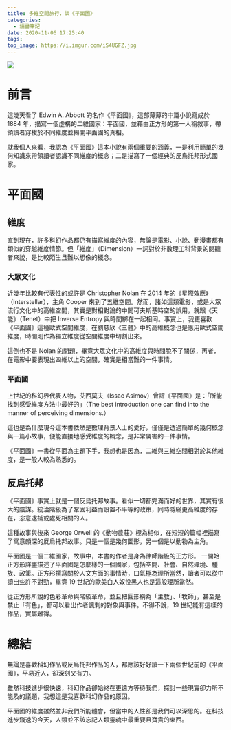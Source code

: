 ```yaml
---
title: 多維空間旅行，談《平面國》
categories:
  - 讀書筆記
date: 2020-11-06 17:25:40
tags:
top_image: https://i.imgur.com/iS4UGFZ.jpg
---
```


![](https://i.imgur.com/iS4UGFZ.jpg)

# 前言
這幾天看了 Edwin A. Abbott 的名作《平面國》，這部薄薄的中篇小說寫成於 1884 年，描寫一個虛構的二維國家：平面國，並藉由正方形的第一人稱敘事，帶領讀者穿梭於不同維度並揭開平面國的真相。

就我個人來看，我認為《平面國》這本小說有兩個重要的涵義，一是利用簡單的幾何知識來帶領讀者認識不同維度的概念；二是描寫了一個經典的反烏托邦形式國家。

# 平面國

## 維度

直到現在，許多科幻作品都仍有描寫維度的內容，無論是電影、小說、動漫畫都有類似的穿越維度情節。但「維度」（Dimension）一詞對於非數理工科背景的閱聽者來說，是比較陌生且難以想像的概念。

### 大眾文化

近幾年比較有代表性的或許是 Christopher Nolan 在 2014 年的《星際效應》（Interstellar），主角 Cooper 來到了五維空間。然而，諸如這類電影，或是大眾流行文化中的高維空間，其實是對相對論的中閔可夫斯基時空的誤用，就跟《天能》（Tenet）中把 Inverse Entropy 與時間綁在一起相同。事實上，我更喜歡《平面國》這種歐式空間維度，在劉慈欣《三體》中的高維概念也是應用歐式空間維度，時間則作為獨立維度從空間維度中切割出來。

這倒也不是 Nolan 的問題，畢竟大眾文化中的高維度與時間脫不了關係，再者，在電影中要表現出四維以上的空間，確實是相當難的一件事情。

### 平面國

上世紀的科幻界代表人物，艾西莫夫（Issac Asimov）曾評《平面國》是：「所能找到感受維度方法中最好的」（The best introduction one can find into the manner of perceiving dimensions.）

這也是為什麼現今這本書依然是數理背景人士的愛好，僅僅是透過簡單的幾何概念與一篇小故事，便能直接地感受維度的概念，是非常厲害的一件事情。

《平面國》一書從平面為主題下手，我想也是因為，二維與三維空間相對於其他維度，是一般人較為熟悉的。

## 反烏托邦

《平面國》事實上就是一個反烏托邦故事。看似一切都完滿而好的世界，其實有很大的陰謀。統治階級為了鞏固利益而設置不平等的政策，同時隱瞞更高維度的存在，恣意逮捕或處死相關的人。

這種故事與後來 George Orwell 的《動物農莊》極為相似，在短短的篇幅裡描寫了寓意頗深的反烏托邦故事。只是一個是幾何圖形，另一個是以動物為主角。

平面國是一個二維國家，故事中，本書的作者是身為律師階級的正方形。
一開始正方形詳盡描述了平面國是怎麼樣的一個國家，包括空間、社會、自然環境、種族、政策。正方形撰寫關於人文方面的事情時，口氣極為理所當然，讀者可以從中讀出些許不對勁，畢竟 19 世紀的歐美白人奴役黑人也是這般理所當然。

從正方形所說的色彩革命與階級革命，並且把圓形稱為「主教」、「牧師」，甚至是禁止「有色」，都可以看出作者諷刺的對象與事件。不得不說，19 世紀能有這樣的作品，實屬難得。

# 總結

無論是喜歡科幻作品或反烏托邦作品的人，都應該好好讀一下兩個世紀前的《平面國》，平易近人，卻深刻又有力。

雖然科技進步很快速，科幻作品卻始終在更遠方等待我們，探討一些現實卻力所不能及的議題，我想這是我喜歡科幻作品的原因。

平面國的維度雖然並非我們所能體會，但當中的人性卻是我們可以深思的。在科技進步飛速的今天，人類並不該忘記人類靈魂中最重要且寶貴的東西。
